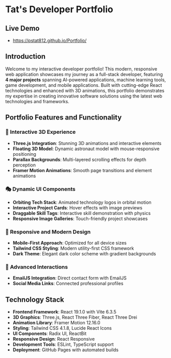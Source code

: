 # Tat's Developer Portfolio

## Live Demo
- https://pstat812.github.io/Portfolio/

## Introduction
Welcome to my interactive developer portfolio! This modern, responsive web application showcases my journey as a full-stack developer, featuring **4 major projects** spanning AI-powered applications, machine learning tools, game development, and mobile applications. Built with cutting-edge React technologies and enhanced with 3D animations, this portfolio demonstrates my expertise in creating innovative software solutions using the latest web technologies and frameworks.

## Portfolio Features and Functionality

### 🎨 **Interactive 3D Experience**
- **Three.js Integration**: Stunning 3D animations and interactive elements
- **Floating 3D Model**: Dynamic astronaut model with mouse-responsive positioning
- **Parallax Backgrounds**: Multi-layered scrolling effects for depth perception
- **Framer Motion Animations**: Smooth page transitions and element animations

### 🎭 **Dynamic UI Components**
- **Orbiting Tech Stack**: Animated technology logos in orbital motion
- **Interactive Project Cards**: Hover effects with image previews
- **Draggable Skill Tags**: Interactive skill demonstration with physics
- **Responsive Image Galleries**: Touch-friendly project showcases

### 📱 **Responsive and Modern Design**
- **Mobile-First Approach**: Optimized for all device sizes
- **Tailwind CSS Styling**: Modern utility-first CSS framework
- **Dark Theme**: Elegant dark color scheme with gradient backgrounds

### 🌟 **Advanced Interactions**
- **EmailJS Integration**: Direct contact form with EmailJS
- **Social Media Links**: Connected professional profiles

## Technology Stack
- **Frontend Framework**: React 19.1.0 with Vite 6.3.5
- **3D Graphics**: Three.js, React Three Fiber, React Three Drei
- **Animation Library**: Framer Motion 12.16.0
- **Styling**: Tailwind CSS 4.1.8, Lucide React Icons
- **UI Components**: Radix UI, ReactBit
- **Responsive Design**: React Responsive
- **Development Tools**: ESLint, TypeScript support
- **Deployment**: GitHub Pages with automated builds

